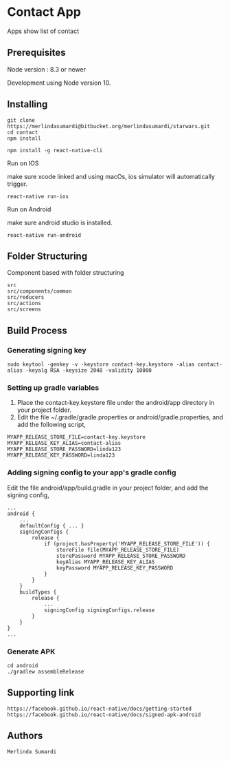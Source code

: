 # Contact App

Apps show list of contact

## Prerequisites

Node version : 8.3 or newer

Development using Node version 10.

## Installing

```
git clone https://merlindasumardi@bitbucket.org/merlindasumardi/starwars.git 
cd contact
npm install

npm install -g react-native-cli
```

Run on IOS

make sure xcode linked and using macOs, ios simulator will automatically trigger.

```
react-native run-ios
```

Run on Android

make sure android studio is installed.
```
react-native run-android
```

## Folder Structuring

Component based with folder structuring

```
src
src/components/common
src/reducers
src/actions
src/screens
```

## Build Process

### Generating signing key
```
sudo keytool -genkey -v -keystore contact-key.keystore -alias contact-alias -keyalg RSA -keysize 2048 -validity 10000
```

### Setting up gradle variables

1. Place the contact-key.keystore file under the android/app directory in your project folder.
2. Edit the file ~/.gradle/gradle.properties or android/gradle.properties, and add the following script,
```
MYAPP_RELEASE_STORE_FILE=contact-key.keystore
MYAPP_RELEASE_KEY_ALIAS=contact-alias
MYAPP_RELEASE_STORE_PASSWORD=linda123
MYAPP_RELEASE_KEY_PASSWORD=linda123
```

### Adding signing config to your app's gradle config
Edit the file android/app/build.gradle in your project folder, and add the signing config,

```
...
android {
    ...
    defaultConfig { ... }
    signingConfigs {
        release {
            if (project.hasProperty('MYAPP_RELEASE_STORE_FILE')) {
                storeFile file(MYAPP_RELEASE_STORE_FILE)
                storePassword MYAPP_RELEASE_STORE_PASSWORD
                keyAlias MYAPP_RELEASE_KEY_ALIAS
                keyPassword MYAPP_RELEASE_KEY_PASSWORD
            }
        }
    }
    buildTypes {
        release {
            ...
            signingConfig signingConfigs.release
        }
    }
}
...
```

### Generate APK

```
cd android
./gradlew assembleRelease
```

## Supporting link

```
https://facebook.github.io/react-native/docs/getting-started
https://facebook.github.io/react-native/docs/signed-apk-android
```

## Authors

```
Merlinda Sumardi
```
